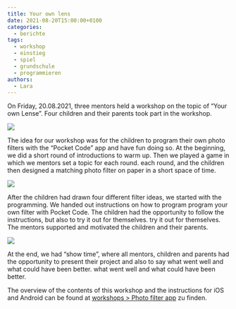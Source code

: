 ```yaml
---
title: Your own lens
date: 2021-08-20T15:00:00+0100
categories:
  - berichte
tags:
  - workshop
  - einstieg
  - spiel
  - grundschule
  - programmieren
authors:
  - Lara
---
```

On Friday, 20.08.2021, three mentors held a workshop on the topic of “Your own Lense”.
Four children and their parents took part in the workshop.

![](/images/cms/deine-eigene-lense_foto1.jpg)

The idea for our workshop was for the children to program their own photo filters with the “Pocket Code” app and have fun doing so.
At the beginning, we did a short round of introductions to warm up. Then we played a game in which we mentors set a topic for each round.
each round, and the children then designed a matching photo filter on paper in a short space of time.

![](/images/cms/deine-eigene-lense_foto2.jpg)

After the children had drawn four different filter ideas, we started with the programming. We handed out instructions on how to program
program your own filter with Pocket Code. The children had the opportunity to follow the instructions, but also to try it out for themselves.
try it out for themselves. The mentors supported and motivated the children and their parents.

![](/images/cms/deine-eigene-lense_foto3.jpg)

At the end, we had “show time”, where all mentors, children and parents had the opportunity to present their project and also to say what went well and what could have been better.
what went well and what could have been better.

The overview of the contents of this workshop and the instructions for iOS and Android can be found at [workshops > Photo filter app](https://coderdojo-schoeneweide.github.io/workshops/pocketcode-gesichtserkennung/) zu finden.